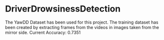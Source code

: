 # DriverDrowsinessDetection

The YawDD Dataset has been used for this project.
The training dataset has been created by extracting frames from the videos in images taken from the mirror side.
Current Accuracy: 0.7351
